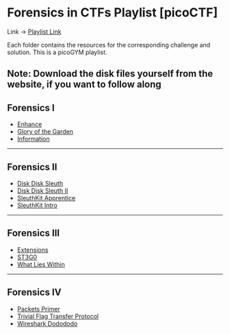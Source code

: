# Forensics in CTFs Playlist [picoCTF]

Link -> [Playlist Link](https://play.picoctf.org/playlists/16?m=114)

Each folder contains the resources for the corresponding challenge and solution. This is a picoGYM playlist.

Note: Download the disk files yourself from the website, if you want to follow along
---

## Forensics I
- [Enhance](forensicsInCTFs_playlist/forensicsI/enhance_COMPLETE)
- [Glory of the Garden](forensicsInCTFs_playlist/forensicsI/glory_of_the_garden_COMPLETE)
- [Information](forensicsInCTFs_playlist/forensicsI/information_COMPLETE)

---

## Forensics II
- [Disk Disk Sleuth](forensicsInCTFs_playlist/forensicsII/disk_disk_sleuth_COMPLETE)
- [Disk Disk Sleuth II](forensicsInCTFs_playlist/forensicsII/disk_disk_sleuth_II_COMPLETE)
- [SleuthKit Apprentice](forensicsInCTFs_playlist/forensicsII/sleuthkit_apprentice_COMPLETE)
- [SleuthKit Intro](forensicsInCTFs_playlist/forensicsII/sleuthkit_intro_COMPLETE)

---

## Forensics III
- [Extensions](forensicsInCTFs_playlist/forensicsIII/extensions_COMPLETE)
- [ST3G0](forensicsInCTFs_playlist/forensicsIII/st3g0_COMPLETE)
- [What Lies Within](forensicsInCTFs_playlist/forensicsIII/what_lies_within_COMPLETE)

---

## Forensics IV
- [Packets Primer](forensicsInCTFs_playlist/forensicsIV/packets_primer_COMPLETE)
- [Trivial Flag Transfer Protocol](forensicsInCTFs_playlist/forensicsIV/trivial_flag_transfer_protocol)
- [Wireshark Dodododo](forensicsInCTFs_playlist/forensicsIV/wiresharkdodododo_COMPLETE)


